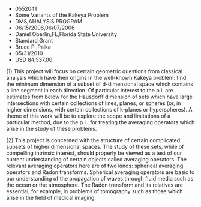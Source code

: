
* 0552041
* Some Variants of the Kakeya Problem
* DMS,ANALYSIS PROGRAM
* 06/15/2006,06/07/2006
* Daniel Oberlin,FL,Florida State University
* Standard Grant
* Bruce P. Palka
* 05/31/2010
* USD 84,537.00

(1) This project will focus on certain geometric questions from classical
analysis which have their origins in the well-known Kakeya problem: find the
minimum dimension of a subset of d-dimensional space which contains a line
segment in each direction. Of particular interest to the p.i. are estimates from
below for the Hausdorff dimension of sets which have large intersections with
certain collections of lines, planes, or spheres (or, in higher dimensions, with
certain collections of k-planes or hyperspheres). A theme of this work will be
to explore the scope and limitations of a particular method, due to the p.i.,
for treating the averaging operators which arise in the study of these problems.

(2) This project is concerned with the structure of certain complicated subsets
of higher dimensional spaces. The study of these sets, while of compelling
intrinsic interest, should properly be viewed as a test of our current
understanding of certain objects called averaging operators. The relevant
averaging operators here are of two kinds: spherical averaging operators and
Radon transforms. Spherical averaging operators are basic to our understanding
of the propagation of waves through fluid media such as the ocean or the
atmosphere. The Radon transform and its relatives are essential, for example, in
problems of tomography such as those which arise in the field of medical
imaging.


